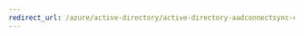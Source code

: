 ```yaml
---
redirect_url: /azure/active-directory/active-directory-aadconnectsync-connector-version-history
---
```

